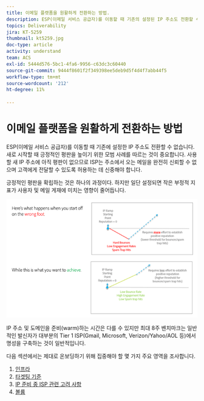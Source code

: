 ```yaml
---
title: 이메일 플랫폼을 원활하게 전환하는 방법.
description: ESP(이메일 서비스 공급자)를 이동할 때 기존의 설정된 IP 주소도 전환할 수 없습니다. 새로 시작할 때 긍정적인 평판을 높이기 위한 모범 사례를 따르는 것이 중요합니다.
topics: Deliverability
jira: KT-5259
thumbnail: kt5259.jpg
doc-type: article
activity: understand
team: ACS
exl-id: 5444d576-5bc1-4fa6-9956-c63dc3c60440
source-git-commit: 9444f8601f2f349398ee5deb9d5f4d4f7abb44f5
workflow-type: tm+mt
source-wordcount: '212'
ht-degree: 11%

---
```


# 이메일 플랫폼을 원활하게 전환하는 방법

ESP(이메일 서비스 공급자)를 이동할 때 기존에 설정한 IP 주소도 전환할 수 없습니다. 새로 시작할 때 긍정적인 평판을 높이기 위한 모범 사례를 따르는 것이 중요합니다. 사용할 새 IP 주소에 아직 평판이 없으므로 ISP는 주소에서 오는 메일을 완전히 신뢰할 수 없으며 고객에게 전달할 수 있도록 허용하는 데 신중해야 합니다.

긍정적인 평판을 확립하는 것은 하나의 과정이다. 하지만 일단 설정되면 작은 부정적 지표가 사용자 및 메일 게재에 미치는 영향이 줄어듭니다.

![전환 프로세스](../assets/transition-process.png)

IP 주소 및 도메인을 준비(warm)하는 시간은 다를 수 있지만 최대 8주 벤치마크는 일반적인 발신자가 대부분의 Tier 1 ISP(Gmail, Microsoft, Verizon/Yahoo/AOL 등)에서 명성을 구축하는 것이 일반적입니다.

다음 섹션에서는 제대로 온보딩하기 위해 집중해야 할 몇 가지 주요 영역을 조사합니다.

1. [인프라](/help/transition-process/infrastructure.md)
2. [타겟팅 기준](/help/transition-process/targeting-criteria.md)
3. [IP 준비 중 ISP 관련 고려 사항](/help/transition-process/isp-specific-considerations-during-ip-warming.md)
4. [볼륨](/help/transition-process/volume.md)
